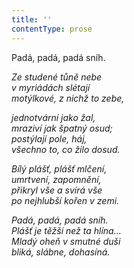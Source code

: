 ```yaml
---
title: ''
contentType: prose
---
```


<section>

Padá, padá, padá sníh.

_Ze studené tůně nebe  
v myriádách slétají  
motýlkové, z nichž to zebe,_

</section>

<section>

_jednotvární jako žal,  
mraziví jak špatný osud;  
postýlají pole, háj,  
všechno to, co žilo dosud._

</section>

<section>

_Bílý plášť, plášť mlčení,  
umrtvení, zapomnění,  
přikryl vše a svírá vše  
po nejhlubší kořen v zemi._

</section>

<section>

_Padá, padá, padá sníh.  
Plášť je těžší než ta hlína…  
Mladý oheň v smutné duši  
bliká, slábne, dohasíná._

</section>
